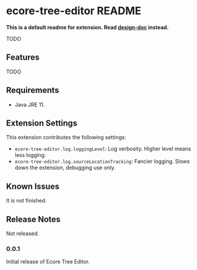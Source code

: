 # ecore-tree-editor README

**This is a default readme for extension. Read [design-doc](design-doc.md) instead.**

TODO

## Features

TODO

<!-- ![feature X](images/feature-x.png) -->

## Requirements

- Java JRE 11.

## Extension Settings

This extension contributes the following settings:

* `ecore-tree-editor.log.loggingLevel`: Log verbosity. Higher level means less logging.
* `ecore-tree-editor.log.sourceLocationTracking`: Fancier logging. Slows down the extension, debugging use only.

## Known Issues

It is not finished.

## Release Notes

Not released.

### 0.0.1

Initial release of Ecore Tree Editor.
